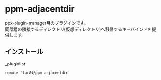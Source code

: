 # ppm-adjacentdir

ppx-plugin-manager用のプラグインです。  
同階層の隣接するディレクトリ(仮想ディレクトリ)へ移動するキーバインドを提供します。  


## インストール

\_pluginlist

```text
remote 'tar80/ppm-adjacentdir'
```

